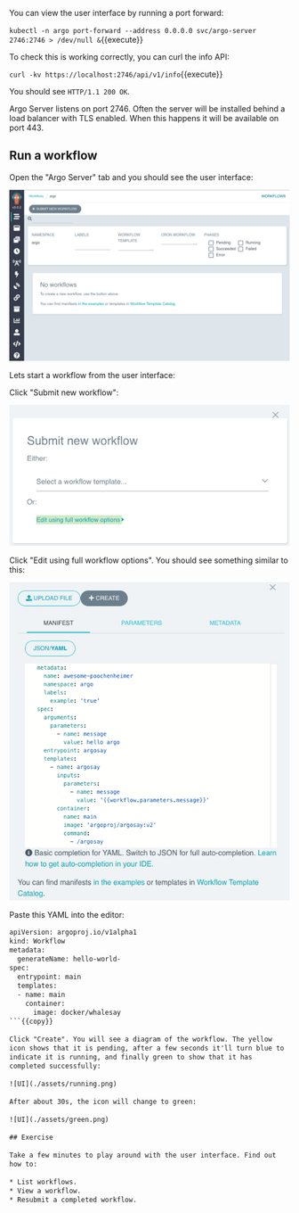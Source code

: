 You can view the user interface by running a port forward:

`kubectl -n argo port-forward --address 0.0.0.0 svc/argo-server 2746:2746 > /dev/null &`{{execute}}

To check this is working correctly, you can curl the info API:

`curl -kv https://localhost:2746/api/v1/info`{{execute}}

You should see `HTTP/1.1 200 OK`.

Argo Server listens on port 2746. Often the server will be installed behind a load balancer with TLS enabled. When this happens it will be available on port 443.

## Run a workflow

Open the "Argo Server" tab and you should see the user interface:

![UI](./assets/ui.png)

Lets start a workflow from the user interface:

Click "Submit new workflow":

![UI](./assets/submit-01.png)

Click "Edit using full workflow options". You should see something similar to this:

![UI](./assets/submit-02.png)

Paste this YAML into the editor:

```
apiVersion: argoproj.io/v1alpha1
kind: Workflow
metadata:
  generateName: hello-world-  
spec:
  entrypoint: main        
  templates:
  - name: main           
    container: 
      image: docker/whalesay  
```{{copy}}

Click "Create". You will see a diagram of the workflow. The yellow icon shows that it is pending, after a few seconds it'll turn blue to indicate it is running, and finally green to show that it has completed successfully:

![UI](./assets/running.png)

After about 30s, the icon will change to green:

![UI](./assets/green.png)

## Exercise

Take a few minutes to play around with the user interface. Find out how to:
 
* List workflows.
* View a workflow.
* Resubmit a completed workflow.
